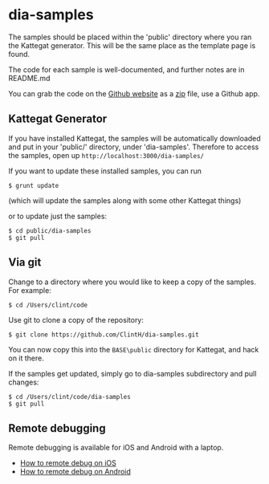 dia-samples
===========

The samples should be placed within the 'public' directory where you ran the Kattegat generator.
This will be the same place as the template page is found.

The code for each sample is well-documented, and further notes are in README.md

You can grab the code on the [Github website](https://github.com/ClintH/dia-samples/) as a [zip](https://github.com/ClintH/dia-samples/archive/master.zip) file, use a Github app.

## Kattegat Generator

If you have installed Kattegat, the samples will be automatically downloaded and put in your 'public/' directory, under 'dia-samples'. Therefore to access the samples, open up `http://localhost:3000/dia-samples/`

If you want to update these installed samples, you can run

````
$ grunt update
`````

(which will update the samples along with some other Kattegat things)

or to update just the samples:

````
$ cd public/dia-samples
$ git pull
````


## Via git
Change to a directory where you would like to keep a copy of the samples. For example:

````
$ cd /Users/clint/code
````

Use git to clone a copy of the repository:

````
$ git clone https://github.com/ClintH/dia-samples.git
````

You can now copy this into the `BASE\public` directory for Kattegat, and hack on it there.

If the samples get updated, simply go to dia-samples subdirectory and pull changes:

````
$ cd /Users/clint/code/dia-samples
$ git pull
````

## Remote debugging
Remote debugging is available for iOS and Android with a laptop.

* [How to remote debug on iOS](http://moduscreate.com/enable-remote-web-inspector-in-ios-6/)
* [How to remote debug on Android](https://developers.google.com/chrome-developer-tools/docs/remote-debugging)
